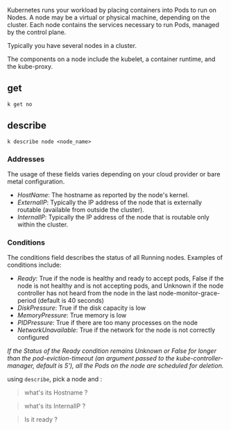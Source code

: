 Kubernetes runs your workload by placing containers into Pods to run on Nodes. A node may be a virtual or physical machine, depending on the cluster. Each node contains the services necessary to run Pods, managed by the control plane.

Typically you have several nodes in a cluster.

The components on a node include the kubelet, a container runtime, and the kube-proxy.

## get 
`k get no`

## describe 
`k describe node <node_name>`

### Addresses
The usage of these fields varies depending on your cloud provider or bare metal configuration.

- _HostName_: The hostname as reported by the node's kernel. 
- _ExternalIP_: Typically the IP address of the node that is externally routable (available from outside the cluster).
- _InternalIP_: Typically the IP address of the node that is routable only within the cluster.

### Conditions
The conditions field describes the status of all Running nodes. Examples of conditions include:

- _Ready_: True if the node is healthy and ready to accept pods, False if the node is not healthy and is not accepting pods, and Unknown if the node controller has not heard from the node in the last node-monitor-grace-period (default is 40 seconds)
- _DiskPressure_: True if the disk capacity is low
- _MemoryPressure_: True memory is low
- _PIDPressure_: True if there are too many processes on the node
- _NetworkUnavailable_: True if the network for the node is not correctly configured


_If the Status of the Ready condition remains Unknown or False for longer than the pod-eviction-timeout (an argument passed to the kube-controller-manager, default is 5'), all the Pods on the node are scheduled for deletion._

using `describe`, pick a node and :

> what's its Hostname ?

> what's its InternalIP ?

> Is it ready ?